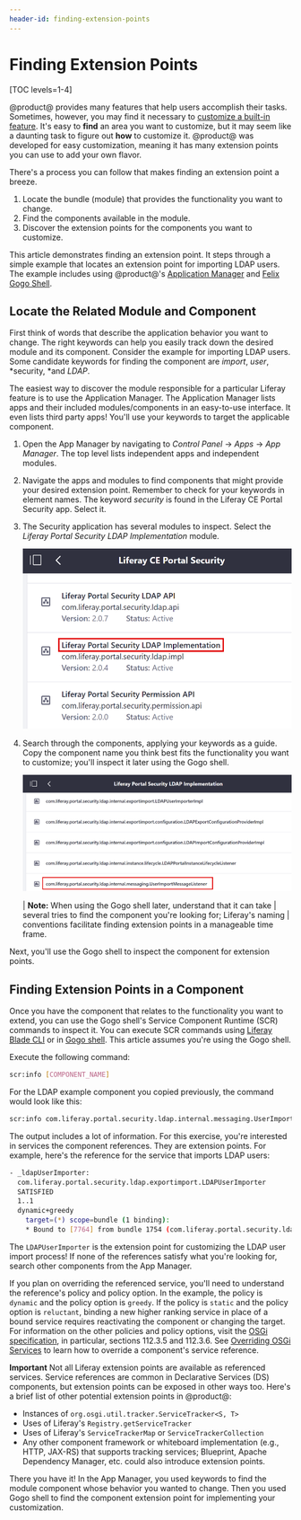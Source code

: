 ```yaml
---
header-id: finding-extension-points
---
```


# Finding Extension Points

[TOC levels=1-4]

@product@ provides many features that help users accomplish their tasks. 
Sometimes, however, you may find it necessary to [customize a built-in feature](/docs/7-2/customization/-/knowledge_base/c/liferay-customization).
It's easy to **find** an area you want to customize, but it may seem like a 
daunting task to figure out **how** to customize it. @product@ was developed for 
easy customization, meaning it has many extension points you can use to add 
your own flavor. 

There's a process you can follow that makes finding an extension point a breeze. 

1.  Locate the bundle (module) that provides the functionality you want to 
    change. 
2.  Find the components available in the module. 
3.  Discover the extension points for the components you want to customize. 

This article demonstrates finding an extension point. It steps through a simple 
example that locates an extension point for importing LDAP users. The example 
includes using @product@'s 
[Application Manager](/docs/7-2/user/-/knowledge_base/u/managing-and-configuring-apps#using-the-app-manager) 
and 
[Felix Gogo Shell](/docs/7-2/customization/-/knowledge_base/c/using-the-felix-gogo-shell). 

## Locate the Related Module and Component

First think of words that describe the application behavior you want to change. 
The right keywords can help you easily track down the desired module and its 
component. Consider the example for importing LDAP users. Some candidate 
keywords for finding the component are *import*, *user*, *security, *and *LDAP*. 

The easiest way to discover the module responsible for a particular Liferay 
feature is to use the Application Manager. The Application Manager lists apps 
and their included modules/components in an easy-to-use interface. It even lists 
third party apps! You'll use your keywords to target the applicable component. 

1.  Open the App Manager by navigating to *Control Panel* &rarr; *Apps* &rarr; 
    *App Manager*. The top level lists independent apps and independent modules. 

2.  Navigate the apps and modules to find components that might provide your 
    desired extension point. Remember to check for your keywords in element 
    names. The keyword *security* is found in the Liferay CE Portal Security 
    app. Select it.

3.  The Security application has several modules to inspect. Select the 
    *Liferay Portal Security LDAP Implementation* module. 

    ![Figure 1: The module name can be found using the App Manager.](../../images/ldapimplementation-module.png)

4.  Search through the components, applying your keywords as a guide. Copy the 
    component name you think best fits the functionality you want to customize; 
    you'll inspect it later using the Gogo shell. 

    ![Figure 2: The component name can be found using the App Manager.](../../images/usermodellistener-component.png)

    | **Note:** When using the Gogo shell later, understand that it can take 
    | several tries to find the component you're looking for; Liferay's naming 
    | conventions facilitate finding extension points in a manageable time frame. 

Next, you'll use the Gogo shell to inspect the component for extension points. 

## Finding Extension Points in a Component

Once you have the component that relates to the functionality you want to 
extend, you can use the Gogo shell's Service Component Runtime (SCR) commands to 
inspect it. You can execute SCR commands using 
[Liferay Blade CLI](/docs/7-2/reference/-/knowledge_base/r/blade-cli) or in 
[Gogo shell](/docs/7-2/customization/-/knowledge_base/c/using-the-felix-gogo-shell). 
This article assumes you're using the Gogo shell. 

Execute the following command:

```bash
scr:info [COMPONENT_NAME]
```

For the LDAP example component you copied previously, the command would look 
like this:

```bash
scr:info com.liferay.portal.security.ldap.internal.messaging.UserImportMessageListener
```

The output includes a lot of information. For this exercise, you're interested 
in services the component references. They are extension points. For 
example, here's the reference for the service that imports LDAP users:

```bash
- _ldapUserImporter: 
  com.liferay.portal.security.ldap.exportimport.LDAPUserImporter 
  SATISFIED 
  1..1 
  dynamic+greedy
    target=(*) scope=bundle (1 binding):
    * Bound to [7764] from bundle 1754 (com.liferay.portal.security.ldap.impl:2.0.4)
```

The `LDAPUserImporter` is the extension point for customizing the LDAP user 
import process! If none of the references satisfy what you're looking for, 
search other components from the App Manager. 

If you plan on overriding the referenced service, you'll need to understand the 
reference's policy and policy option. In the example, the policy is `dynamic` 
and the policy option is `greedy`. If the policy is `static` and the policy 
option is `reluctant`, binding a new higher ranking service in place of a bound 
service requires reactivating the component or changing the target. For 
information on the other policies and policy options, visit the 
[OSGi specification](https://osgi.org/download/r6/osgi.enterprise-6.0.0.pdf), in 
particular, sections 112.3.5 and 112.3.6. See 
[Overriding OSGi Services](/docs/7-2/customization/-/knowledge_base/c/overriding-osgi-services) 
to learn how to override a component's service reference. 

**Important** Not all Liferay extension points are available as referenced 
services. Service references are common in Declarative Services (DS) components, 
but extension points can be exposed in other ways too. Here's a brief list of 
other potential extension points in @product@:

- Instances of `org.osgi.util.tracker.ServiceTracker<S, T>`
- Uses of Liferay's `Registry.getServiceTracker`
- Uses of Liferay's `ServiceTrackerMap` or `ServiceTrackerCollection`
- Any other component framework or whiteboard implementation (e.g., HTTP, 
  JAX-RS) that supports tracking services; Blueprint, Apache Dependency Manager, 
  etc. could also introduce extension points. 

There you have it! In the App Manager, you used keywords to find the module 
component whose behavior you wanted to change. Then you used Gogo shell to find 
the component extension point for implementing your customization. 

